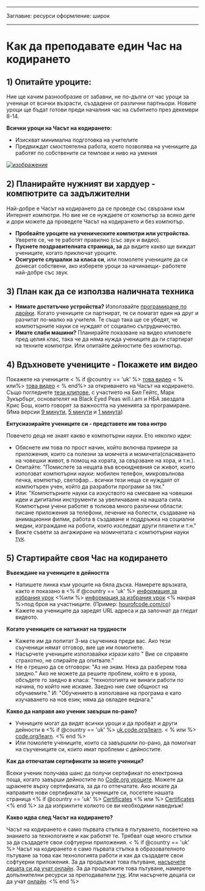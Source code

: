 * * *

Заглавие: ресурси оформление: широк

* * *

# Как да преподаватe един Час на кодирането

## 1) Опитайте уроците:

Ние ще качим разнообразие от забавни, не по-дълги от час уроци за ученици от всички възрасти, създадени от различни партньори. Новите уроци ще бъдат готови преди началния час на събитието през декември 8-14.

**Всички уроци на Часът на кодирането:**

  * Изискват минимална подготовка на учителите
  * Предвиждат смостоятелна работа, което позволява на учениците да работят по собствените си темпове и ниво на умения

[![изображение](http://code.org/images/tutorials.png)](http://code.org/learn)

## 2) Планирайте нужният ви хардуер - компютрите са задължителни

Най-добре е Часът на кодирането да се проведе със свързани към Интернет компютри. Но вие не се нуждаете от компютър за всяко дете и дори можете да проведете Часът на кодирането и без компютър.

  * **Пробвайте уроците на ученическите компютри или устройства.** Уверете се, че те работят правилно (със звук и видео).
  * **Пуснете поздравителната страница, за** да видите какво ще виждат учениците, когато приключат уроците. 
  * **Осигурете слушалки за класа си**, или помолете учениците да си донесат собствени, ако изберете уроци за начинаещи- работете най-добре със звук.

## 3) План как да се използва наличната техника

  * **Нямате достатъчно устройства?** Използвайте [ програмиране по двойки](http://www.ncwit.org/resources/pair-programming-box-power-collaborative-learning). Когато учениците си партнират, те си помагат един на друг и разчитат по-малко на учителя. Те също така ще се убедят, че компютърните науки се нуждаят от социално сътрудничество.
  * **Имате слаби машини?** Планирайте показване на видео клиповете пред целия клас, така че да няма нужда учениците да ги стартират на техните компютри. Или опитайте дейностите без компютър.

## 4) Вдъхновете учениците - Покажете им видео

Покажете на учениците < % if @country == 'uk' %> [ това видео](https://www.youtube.com/watch?v=96B5-JGA9EQ) < % или%> [ това видео](http://www.youtube.com/watch?v=FC5FbmsH4fw) < % end%> за откриването на Часът на кодирането. Също погледнете [ тези клипове](http://youtube.com/codeorg), с участието на Бил Гейтс, Марк Зукърбърг, основателят на Black Eyed Peas will.i.am и НБА звездата Крис Бош, които говорят за важността на уменията за програмиране. (Има версии [ 9 минути](https://www.youtube.com/watch?v=dU1xS07N-FA), [ 5 минути](https://www.youtube.com/watch?v=nKIu9yen5nc) и [ 1 минута](https://www.youtube.com/watch?v=qYZF6oIZtfc))

**Ентусиазирайте учениците си - представете им това интро**

Повечето деца не знаят какво е компютърни науки. Ето няколко идеи:

  * Обяснете им това по прост начин, който включва примери за приложения, които са полезни за момчета и момичета(спасяването на човешки живот, в помощ на хората, за свързване на хора, и т.н.).
  * Опитайте: "Помислете за нещата във всекидневния си живот, които използват компютърни науки: мобилен телефон, микровълнова печка, компютър, светофар... всички тези неща се нуждаят от компютърен учен, който да разработи програми за тях."
  * Или: "Компютърните науки са изкуството на смесване на човешки идеи и дигитални инструменти за увеличаване на нашата сила. Компютърни учени работят в толкова много различни области: писане приложения за телефони, лечение на болести, създаване на анимационни филми, работа в създаване и поддръжка на социални медии, изграждане на роботи, които изследват други планети и т.н."
  * Вижте съвети за ангажиране на момичетата с компютърни науки [ тук](http://code.org/girls). 

## 5) Стартирайте своя Час на кодирането

**Въвеждане на учениците в дейността**

  * Напишете линка към уроците на бяла дъска. Намерете връзката, както е показано в <% if @country == 'uk' %> [ информация за избрания урок](http://uk.code.org/learn) <%или %> [ информация за избрания урок](http://code.org/learn) <% накрая %>под броя на участниците. (Пример: [ hourofcode.com/co](http://code.org/learn)) 
  * Кажете на учениците да заредят URL адреса и да започнат да гледат видеото.

**Когато учениците се натъкнат на трудности**

  * Кажете им да попитат 3-ма съученика преди вас. Ако тези съученици нямат отговор, вие ще им помогнете.
  * Насърчете учениците използвайки изрази като " Вие се справяте страхотно, не спирайте да опитвате."
  * Не е грешно да се отговори: "Аз не знам. Нека да разберем това заедно." Ако не можете да решите проблем, който е в урока, обсъдете го заедно в класа: "технологията не винаги работи по начина, по който ние искаме. Заедно ние сме общност на обучаемите." И: "Обучението в използване на програма е като изучаването на нов език; няма да овладее веднага."

**Какво да направя ако ученик завърши по-рано?**

  * Учениците могат да видят всички уроци и да пробват и други дейности в <% if @country == 'uk' %> [uk.code.org/learn](http://uk.code.org/learn). < % или %> [ code.org/learn](http://code.org/learn). <% end %> 
  * Или помолете учениците, които са завършили по-рано, да помогнат на съучениците си, които имат проблеми с дейностите.

**Как да отпечатам сертификати за моите ученици?**

Всеки ученик получава шанс да получи сертификат по електронна поща, когато завърши дейностите по [ Code.org уроците](http://studio.code.org). Можете да щракнете върху сертификата, за да го отпечатате. Ако искате да направите нови сертификати за учениците си, посетете нашата страница <% if @country == 'uk' %> [Certificates](http://uk.code.org/certificates) <% или %> [Certificates](http://code.org/certificates) <% end %> за да изпринтите колкото се ви необходими наведнъж!

**Какво идва след Часът на кодирането?**

Часът на кодирането е само първата стъпка в пътуването, посветено на знанието за технологиите и как работят те. Трябват още много стъпки за да създадете свои софтуерни приложения. < % if @country == 'uk' %> Часът на кодирането е само първата стъпка в образователното пътуване за това как технологията работи и как да създадете свои софтуерни приложения. За да продължат това пътуване, [ насърчете децата си да учат онлайн](http://uk.code.org/learn/beyond). За да продължите това пътуване, намерете допълнителни ресурси за преподаватели [ тук](http://code.org/educate). Или насърчете децата си да учат [ онлайн](http://code.org/learn/beyond). <% end %>